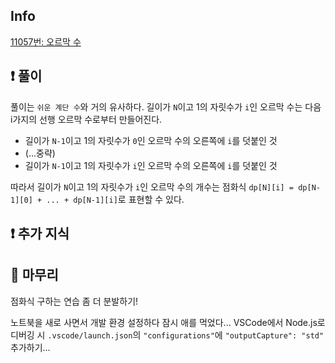 ## Info

<a href="https://www.acmicpc.net/problem/11057" rel="nofollow">11057번: 오르막 수</a>

## ❗ 풀이
풀이는 `쉬운 계단 수`와 거의 유사하다.
길이가 `N`이고 1의 자릿수가 `i`인 오르막 수는 다음 i가지의 선행 오르막 수로부터 만들어진다.

- 길이가 `N-1`이고 1의 자릿수가 `0`인 오르막 수의 오른쪽에 `i`를 덧붙인 것
- (...중략)
- 길이가 `N-1`이고 1의 자릿수가 `i`인 오르막 수의 오른쪽에 `i`를 덧붙인 것

따라서 길이가 `N`이고 1의 자릿수가 `i`인 오르막 수의 개수는 점화식 `dp[N][i] = dp[N-1][0] + ... + dp[N-1][i]`로 표현할 수 있다.

## ❗ 추가 지식


## 🙂 마무리
점화식 구하는 연습 좀 더 분발하기!

노트북을 새로 사면서 개발 환경 설정하다 잠시 애를 먹었다... VSCode에서 Node.js로 디버깅 시 `.vscode/launch.json`의 `"configurations"`에 `"outputCapture": "std"` 추가하기...
